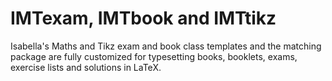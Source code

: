 # IMTexam, IMTbook and IMTtikz
Isabella's Maths and Tikz exam and book class templates and the matching package are fully customized for typesetting books, booklets, exams, exercise lists and solutions in LaTeX.
